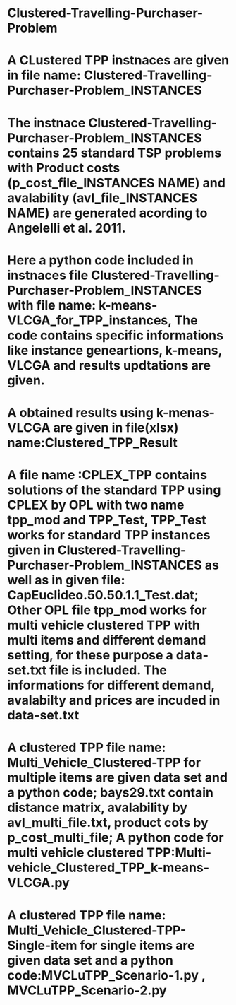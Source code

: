 # Clustered-Travelling-Purchaser-Problem
# A CLustered TPP instnaces are given in file name: Clustered-Travelling-Purchaser-Problem_INSTANCES 
# The instnace Clustered-Travelling-Purchaser-Problem_INSTANCES contains 25 standard  TSP  problems with  Product costs (p_cost_file_INSTANCES NAME) and avalability (avl_file_INSTANCES NAME) are generated acording to Angelelli et al. 2011.
# Here a python code included in instnaces file Clustered-Travelling-Purchaser-Problem_INSTANCES with  file name: k-means-VLCGA_for_TPP_instances, The code contains specific informations like instance geneartions, k-means, VLCGA and results updtations are given. 
# A obtained results using k-menas-VLCGA are given in file(xlsx) name:Clustered_TPP_Result
# A file name :CPLEX_TPP contains solutions of the standard TPP using CPLEX by OPL with two name tpp_mod and TPP_Test, TPP_Test works for standard TPP instances given in Clustered-Travelling-Purchaser-Problem_INSTANCES as well as in given file: CapEuclideo.50.50.1.1_Test.dat; Other OPL file tpp_mod works for multi vehicle clustered TPP with multi items and different demand setting, for these purpose a data-set.txt file is included. The informations for different demand, avalabilty and prices are incuded in data-set.txt
# A  clustered TPP file name: Multi_Vehicle_Clustered-TPP  for multiple items are given  data set and a python code;   bays29.txt contain distance matrix, avalability by avl_multi_file.txt, product cots by p_cost_multi_file; A python code for multi vehicle clustered TPP:Multi-vehicle_Clustered_TPP_k-means-VLCGA.py 
# A  clustered TPP file name: Multi_Vehicle_Clustered-TPP-Single-item  for single items are given  data set and a python code:MVCLuTPP_Scenario-1.py , MVCLuTPP_Scenario-2.py
